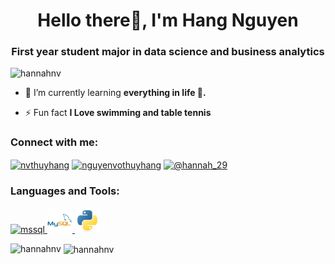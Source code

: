 <h1 align="center">Hello there👋, I'm Hang Nguyen </h1>
<h3 align="center">First year student major in data science and business analytics</h3>

<p align="left"> <img src="https://komarev.com/ghpvc/?username=hannahnv&label=Profile%20views&color=0e75b6&style=flat" alt="hannahnv" /> </p>

- 🌱 I’m currently learning **everything in life 🤣.**

- ⚡ Fun fact **I Love swimming and table tennis**

<h3 align="left">Connect with me:</h3>
<p align="left">
<a href="https://linkedin.com/in/nvthuyhang" target="blank"><img align="center" src="https://raw.githubusercontent.com/rahuldkjain/github-profile-readme-generator/master/src/images/icons/Social/linked-in-alt.svg" alt="nvthuyhang" height="30" width="40" /></a>
<a href="https://kaggle.com/nguyenvothuyhang" target="blank"><img align="center" src="https://raw.githubusercontent.com/rahuldkjain/github-profile-readme-generator/master/src/images/icons/Social/kaggle.svg" alt="nguyenvothuyhang" height="30" width="40" /></a>
<a href="https://www.hackerrank.com/@hannah_29" target="blank"><img align="center" src="https://raw.githubusercontent.com/rahuldkjain/github-profile-readme-generator/master/src/images/icons/Social/hackerrank.svg" alt="@hannah_29" height="30" width="40" /></a>
</p>

<h3 align="left">Languages and Tools:</h3>
<p align="left"> <a href="https://www.microsoft.com/en-us/sql-server" target="_blank" rel="noreferrer"> <img src="https://www.svgrepo.com/show/303229/microsoft-sql-server-logo.svg" alt="mssql" width="40" height="40"/> </a> <a href="https://www.mysql.com/" target="_blank" rel="noreferrer"> <img src="https://raw.githubusercontent.com/devicons/devicon/master/icons/mysql/mysql-original-wordmark.svg" alt="mysql" width="40" height="40"/> </a> <a href="https://www.python.org" target="_blank" rel="noreferrer"> <img src="https://raw.githubusercontent.com/devicons/devicon/master/icons/python/python-original.svg" alt="python" width="40" height="40"/> </a> </p>

<p><img align="left" src="https://github-readme-stats.vercel.app/api/top-langs?username=hannahnv&show_icons=true&locale=en&layout=compact" alt="hannahnv" /></p>

<p>&nbsp;<img align="center" src="https://github-readme-stats.vercel.app/api?username=hannahnv&show_icons=true&locale=en" alt="hannahnv" /></p>
